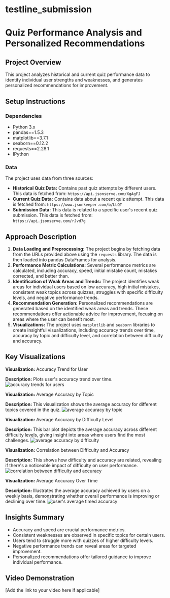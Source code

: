 # testline_submission

# Quiz Performance Analysis and Personalized Recommendations

## Project Overview

This project analyzes historical and current quiz performance data to identify individual user strengths and weaknesses, and generates personalized recommendations for improvement. 

## Setup Instructions

### Dependencies

*   Python 3.x
*   pandas==1.5.3
*   matplotlib==3.7.1
*   seaborn==0.12.2
*   requests==2.28.1
*   IPython


### Data

The project uses data from three sources:

*   **Historical Quiz Data:** Contains past quiz attempts by different users. This data is fetched from: `https://api.jsonserve.com/XgAgFJ`
*   **Current Quiz Data:** Contains data about a recent quiz attempt. This data is fetched from: `https://www.jsonkeeper.com/b/LLQT`
*   **Submission Data:** This data is related to a specific user's recent quiz submission. This data is fetched from: `https://api.jsonserve.com/rJvd7g`

## Approach Description

1.  **Data Loading and Preprocessing:** The project begins by fetching data from the URLs provided above using the `requests` library. The data is then loaded into pandas DataFrames for analysis.
2.  **Performance Metric Calculations:** Several performance metrics are calculated, including accuracy, speed, initial mistake count, mistakes corrected, and better than.
3.  **Identification of Weak Areas and Trends:** The project identifies weak areas for individual users based on low accuracy, high initial mistakes, consistent weak topics across quizzes, struggles with specific difficulty levels, and negative performance trends.
4.  **Recommendation Generation:** Personalized recommendations are generated based on the identified weak areas and trends. These recommendations offer actionable advice for improvement, focusing on areas where the user can benefit most.
5.  **Visualizations:** The project uses `matplotlib` and `seaborn` libraries to create insightful visualizations, including accuracy trends over time, accuracy by topic and difficulty level, and correlation between difficulty and accuracy.


## Key Visualizations

**Visualization:** Accuracy Trend for User

**Description:** Plots user's accuracy trend over time. 
![accuracy trends for users](https://github.com/user-attachments/assets/035378cc-348f-4c18-b3c1-3e0725cc7882)





**Visualization:** Average Accuracy by Topic

**Description:** This visualization shows the average accuracy for different topics covered in the quiz. 
![average accuracy by topic ](https://github.com/user-attachments/assets/597705ab-2ac6-4562-8558-3a4db9208e84)




**Visualization:** Average Accuracy by Difficulty Level

**Description:** This bar plot depicts the average accuracy across different difficulty levels, giving insight into areas where users find the most challenges. 
![average accuracy by difficulty](https://github.com/user-attachments/assets/9b972394-364a-4122-8208-e10161c7f177)



**Visualization:** Correlation between Difficulty and Accuracy

**Description:** This shows how difficulty and accuracy are related, revealing if there's a noticeable impact of difficulty on user performance.
![correlation between difficulty and accuracy](https://github.com/user-attachments/assets/9f6c3cb1-364f-46be-8f20-b01f8c884c3a)




**Visualization:** Average Accuracy Over Time

**Description:** Illustrates the average accuracy achieved by users on a weekly basis, demonstrating whether overall performance is improving or declining over time. 
![user's average timed accuracy](https://github.com/user-attachments/assets/68351b82-36df-482d-9954-cb81a219f53b)




## Insights Summary

*   Accuracy and speed are crucial performance metrics.
*   Consistent weaknesses are observed in specific topics for certain users.
*   Users tend to struggle more with quizzes of higher difficulty levels.
*   Negative performance trends can reveal areas for targeted improvement.
*   Personalized recommendations offer tailored guidance to improve individual performance.


## Video Demonstration

[Add the link to your video here if applicable]

